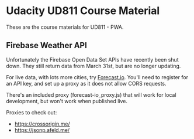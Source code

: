 # Udacity UD811 Course Material

These are the course materials for UD811 - PWA.


## Firebase Weather API

Unfortunately the Firebase Open Data Set APIs have recently been shut
down. They still return data from March 31st, but are no longer updating.

For live data, with lots more cities, try [Forecast.io](http://forecast.io/).
You'll need to register for an API key, and set up a proxy as it does not 
allow CORS requests.

There's an included proxy (forecast-io_proxy.js) that will work for local
development, but won't work when published live. 

Proxies to check out:
* https://crossorigin.me/
* https://jsonp.afeld.me/
